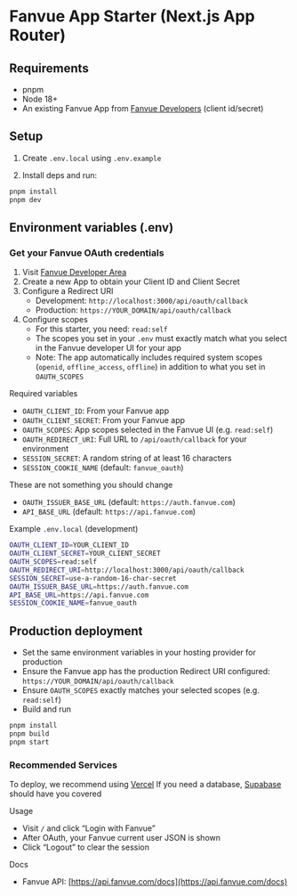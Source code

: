 # Fanvue App Starter (Next.js App Router)

## Requirements

- pnpm
- Node 18+
- An existing Fanvue App from [Fanvue Developers](https://fanvue.com/developers) (client id/secret)

## Setup

1. Create `.env.local` using `.env.example`

2. Install deps and run:

```bash
pnpm install
pnpm dev
```

## Environment variables (.env)

### Get your Fanvue OAuth credentials

1. Visit [Fanvue Developer Area](https://fanvue.com/developers)
2. Create a new App to obtain your Client ID and Client Secret
3. Configure a Redirect URI
   - Development: `http://localhost:3000/api/oauth/callback`
   - Production: `https://YOUR_DOMAIN/api/oauth/callback`
4. Configure scopes
   - For this starter, you need: `read:self`
   - The scopes you set in your `.env` must exactly match what you select in the Fanvue developer UI for your app
   - Note: The app automatically includes required system scopes (`openid`, `offline_access`, `offline`) in addition to what you set in `OAUTH_SCOPES`

Required variables

- `OAUTH_CLIENT_ID`: From your Fanvue app
- `OAUTH_CLIENT_SECRET`: From your Fanvue app
- `OAUTH_SCOPES`: App scopes selected in the Fanvue UI (e.g. `read:self`)
- `OAUTH_REDIRECT_URI`: Full URL to `/api/oauth/callback` for your environment
- `SESSION_SECRET`: A random string of at least 16 characters
- `SESSION_COOKIE_NAME` (default: `fanvue_oauth`)

These are not something you should change

- `OAUTH_ISSUER_BASE_URL` (default: `https://auth.fanvue.com`)
- `API_BASE_URL` (default: `https://api.fanvue.com`)

Example `.env.local` (development)

```bash
OAUTH_CLIENT_ID=YOUR_CLIENT_ID
OAUTH_CLIENT_SECRET=YOUR_CLIENT_SECRET
OAUTH_SCOPES=read:self
OAUTH_REDIRECT_URI=http://localhost:3000/api/oauth/callback
SESSION_SECRET=use-a-random-16-char-secret
OAUTH_ISSUER_BASE_URL=https://auth.fanvue.com
API_BASE_URL=https://api.fanvue.com
SESSION_COOKIE_NAME=fanvue_oauth
```

## Production deployment

- Set the same environment variables in your hosting provider for production
- Ensure the Fanvue app has the production Redirect URI configured: `https://YOUR_DOMAIN/api/oauth/callback`
- Ensure `OAUTH_SCOPES` exactly matches your selected scopes (e.g. `read:self`)
- Build and run

```bash
pnpm install
pnpm build
pnpm start
```

### Recommended Services

To deploy, we recommend using [Vercel](https://vercel.com/)
If you need a database, [Supabase](https://supabase.com/) should have you covered

Usage

- Visit `/` and click “Login with Fanvue”
- After OAuth, your Fanvue current user JSON is shown
- Click “Logout” to clear the session

Docs

- Fanvue API: [https://api.fanvue.com/docs](https://api.fanvue.com/docs)

